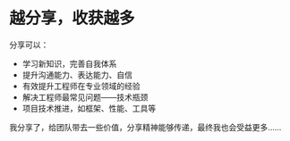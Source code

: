 # 越分享，收获越多

分享可以：

- 学习新知识，完善自我体系
- 提升沟通能力、表达能力、自信
- 有效提升工程师在专业领域的经验
- 解决工程师最常见问题——技术瓶颈
- 项目技术推进，如框架、性能、工具等

我分享了，给团队带去一些价值，分享精神能够传递，最终我也会受益更多……
